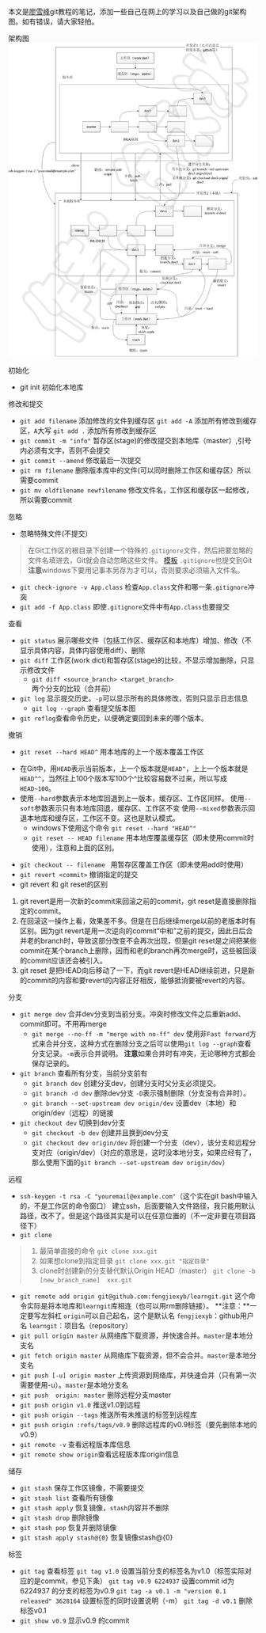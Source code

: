本文是[廖雪峰](http://www.liaoxuefeng.com)git教程的笔记，添加一些自己在网上的学习以及自己做的git架构图。如有错误，请大家轻拍。

架构图
 ![git架构图](https://raw.githubusercontent.com/fengjiexyb/learnGit/master/git.jpg)

初始化
>
* git init 初始化本地库

修改和提交
>
* ```git add filename``` 添加修改的文件到缓存区
 `git add -A` 添加所有修改到缓存区，`A`大写
 `git add .` 添加所有修改到缓存区
* `git commit -m "info"`    暂存区(stage)的修改提交到本地库（master）,引号内必须有文字，否则不会提交
 * `git commit --amend` 修改最后一次提交
* `git rm filename` 删除版本库中的文件(可以同时删除工作区和缓存区）所以需要commit
* `git mv oldfilename newfilename` 修改文件名，工作区和缓存区一起修改，所以需要commit

忽略
>
* 忽略特殊文件(不提交）
> 在Git工作区的根目录下创建一个特殊的```.gitignore```文件，然后把要忽略的文件名填进去，Git就会自动忽略这些文件。
[模板](https://github.com/github/gitignore)
```.gitignore```也提交到Git
**注意**windows下要用记事本另存为才可以，否则要求必须输入文件名。
* `git check-ignore -v App.class` 检查```App.class```文件和哪一条```.gitignore```冲突
* `git add -f App.class` 即使```.gitignore```文件中有```App.class```也要提交

查看
>
* `git status` 展示哪些文件（包括工作区、缓存区和本地库）增加、修改（不显示具体内容，具体内容使用diff）、删除
* `git diff` 工作区(work dict)和暂存区(stage)的比较，不显示增加删除，只显示修改文件
    * `git diff <source_branch> <target_branch>` 两个分支的比较（合并前）
* `git log` 显示提交历史。```-p```可以显示所有的具体修改，否则只显示日志信息
    * `git log --graph` 查看提交版本图
* ```git reflog```查看命令历史，以便确定要回到未来的哪个版本。


撤销
>
* `git reset --hard HEAD^` 用本地库的上一个版本覆盖工作区
 - 在Git中，用`HEAD`表示当前版本，上一个版本就是`HEAD^`，上上一个版本就是`HEAD^^`，当然往上100个版本写100个^比较容易数不过来，所以写成`HEAD~100`。
 - 使用`--hard`参数表示本地库回退到上一版本，缓存区、工作区同样。
   使用`--soft`参数表示只有本地库回退，缓存区、工作区不变
   使用`--mixed`参数表示回退本地库和缓存区，工作区不变。这也是默认模式。
    - windows下使用这个命令 ```git reset --hard "HEAD^" ```
    *  `git reset -- HEAD filename`
   用本地库覆盖缓存区（即未使用commit时使用），注意和上面的区别。
*  `git checkout -- filename `
    用暂存区覆盖工作区（即未使用add时使用）
* `git revert <commit>` 撤销指定的提交
* git revert 和 git reset的区别
1. git revert是用一次新的commit来回滚之前的commit，git reset是直接删除指定的commit。
2. 在回滚这一操作上看，效果差不多。但是在日后继续merge以前的老版本时有区别。因为git revert是用一次逆向的commit“中和”之前的提交，因此日后合并老的branch时，导致这部分改变不会再次出现，但是git reset是之间把某些commit在某个branch上删除，因而和老的branch再次merge时，这些被回滚的commit应该还会被引入。
3. git reset 是把HEAD向后移动了一下，而git revert是HEAD继续前进，只是新的commit的内容和要revert的内容正好相反，能够抵消要被revert的内容。

分支
>
*  `git merge dev` 合并dev分支到当前分支。冲突时修改文件之后重新add、commit即可。不用再merge
    * `git merge --no-ff -m "merge with no-ff" dev` 使用非```Fast forward```方式来合并分支，这种方式在删除分支之后可以使用```git log --graph```查看分支记录。```-m```表示合并说明。
**注意**如果合并时有冲突，无论哪种方式都会保存记录的。
* `git branch` 查看所有分支，当前分支前有
    * `git branch dev` 创建分支dev，创建分支时父分支必须提交。
    * `git branch -d dev` 删除dev分支 ```-D```表示强制删除（分支没有合并时）。
    * `git branch --set-upstream dev origin/dev`                设置dev（本地）和origin/dev（远程）的链接
* `git checkout dev` 切换到dev分支
    * `git checkout -b dev` 创建并且换到dev分支
    * `git checkout dev origin/dev` 将创建一个分支（dev），该分支和远程分支对应（origin/dev）（对应的意思是，这时没本地分支，如果应经有了，那么使用下面的```git branch --set-upstream dev origin/dev```）

远程
>
* `ssh-keygen -t rsa -C "youremail@example.com"`（这个实在git bash中输入的，不是工作区的命令窗口） 建立ssh，后面要输入文件路径，我只能用默认路径，改不了。但是这个路径其实是可以在任意位置的（不一定非要在项目路径下）
* `git clone`
>1. 最简单直接的命令
`git clone xxx.git`
>2. 如果想clone到指定目录
`git clone xxx.git "指定目录"`
>3. clone时创建新的分支替代默认Origin HEAD（master）
`git clone -b [new_branch_name]  xxx.git`
* `git remote add origin git@github.com:fengjiexyb/learngit.git`
这个命令实际是将本地库和`learngit`库相连（也可以用rm删除链接）。
**注意：**一定要写左斜杠
`origin`可以自己起名，这个是默认名
`fengjiexyb`：github用户名
`learngit`：项目名（repository）
* `git pull origin master` 从网络库下载资源，并快速合并。```master```是本地分支名
* `git fetch origin master`
从网络库下载资源，但不会合并。```master```是本地分支名
* `git push [-u] origin master` 上传资源到网络库，并快速合并（只有第一次需要使用-u）。```master```是本地分支名
* `git push  origin: master` 删除远程分支master
* `git push origin v1.0` 推送v1.0到远程
* `git push origin --tags` 推送所有未推送的标签到远程库
* `git push origin :refs/tags/v0.9` 删除远程库的v0.9标签（要先删除本地的v0.9）
* `git remote -v` 查看远程版本库信息
* `git remote show origin`查看远程版本库origin信息


储存
>
* `git stash` 保存工作区镜像，不需要提交
* `git stash list` 查看所有镜像
* `git stash apply` 恢复镜像，`stash`内容并不删除
* `git stash drop` 删除镜像
* `git stash pop` 恢复并删除镜像
* `git stash apply stash@{0}` 恢复镜像stash@{0}

标签
>
* `git tag` 查看标签
`git tag v1.0` 设置当前分支的标签名为v1.0（标签实际对应的是commit，参见下条）
`git tag v0.9 6224937` 设置commit id为6224937 的分支的标签为v0.9
`git tag -a v0.1 -m "version 0.1 released" 3628164` 设置标签的同时设置说明（-m）
`git tag -d v0.1` 删除标签v0.1
* `git show v0.9` 显示v0.9 的commit


